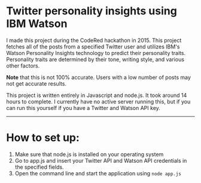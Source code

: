# Twitter personality insights using IBM Watson

I made this project during the CodeRed hackathon in 2015. This project fetches all of the posts from a specified Twitter user and utilizes IBM's Watson Personality Insights technology to predict their personality traits. Personality traits are determined by their tone, writing style, and various other factors.

**Note** that this is not 100% accurate. Users with a low number of posts may not get accurate results.

This project is written entirely in Javascript and node.js. It took around 14 hours to complete. I currently have no active server running this, but if you can run this yourself if you have a Twitter and Watson API key.


----------


# How to set up:

 1. Make sure that node.js is installed on your operating system
 2. Go to app.js and insert your Twitter API and Watson API credentials in the specified fields.
 2. Open the command line and start the application using `node app.js`
